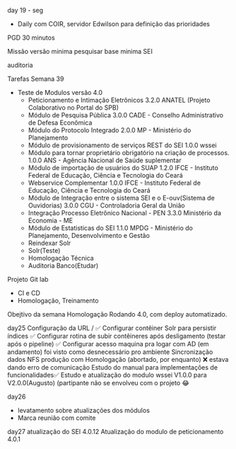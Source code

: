 day 19 - seg
- Daily com COIR, servidor Edwilson para definição das prioridades

PGD 30 minutos

Missão versão minima
pesquisar base minima SEI

auditoria

Tarefas Semana 39
- Teste de Modulos  versão 4.0
  - Peticionamento e Intimação Eletrônicos	3.2.0	ANATEL (Projeto Colaborativo no Portal do SPB)
  - Módulo de Pesquisa Pública	3.0.0	CADE - Conselho Administrativo de Defesa Econômica
  - Módulo do Protocolo Integrado	2.0.0	MP - Ministério do Planejamento
  - Módulo de provisionamento de serviços REST do SEI	1.0.0	wssei
  - Módulo para tornar proprietário obrigatório na criação de processos.	1.0.0	ANS - Agência Nacional de Saúde suplementar
  - Módulo de importação de usuários do SUAP	1.2.0	IFCE - Instituto Federal de Educação, Ciência e Tecnologia do Ceará
  - Webservice Complementar	1.0.0	IFCE - Instituto Federal de Educação, Ciência e Tecnologia do Ceará
  - Módulo de Integração entre o sistema SEI e o E-ouv(Sistema de Ouvidorias)	3.0.0	CGU - Controladoria Geral da União
  - Integração Processo Eletrônico Nacional - PEN	3.3.0	Ministério da Economia - ME
  - Módulo de Estatisticas do SEI	1.1.0	MPDG - Ministério do Planejamento, Desenvolvimento e Gestão
  - Reindexar Solr
  - Solr(Teste)
  - Homologação Técnica
  - Auditoria Banco(Etudar)

Projeto Git lab
- CI e CD
- Homologação, Treinamento

Obejtivo da semana
Homologação Rodando 4.0, com deploy automatizado.

day25 
Configuração da URL /     :white_check_mark: 
Configurar contêiner Solr para persistir índices   :white_check_mark: 
Configurar rotina de subir contêineres após desligamento   (testar após o pipeline) :white_check_mark: 
Configurar acesso maquina pra logar com AD (em andamento) foi visto como desnecessário pro ambiente
Sincronização dados NFS produção com Homologação (abortado, por enquanto) :x: estava dando erro de comunicação
Estudo do manual para implementações de funcionalidades:white_check_mark: 
Estudo e atualização do modulo wssei V1.0.0 para V2.0.0(Augusto) (partipante não se envolveu com o projeto :joy: 

day26 
- levatamento sobre atualizações dos módulos
- Marca reunião com comite

day27
atualização do SEI 4.0.12
Atualização do modulo de peticionamento 4.0.1

